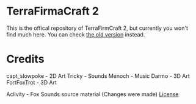 # TerraFirmaCraft 2
This is the offical repository of TerraFirmCraft 2, but currently you won't
find much here. You can check [the old version][1] instead.

# Credits
capt_slowpoke - 2D Art
Tricky - Sounds
Menoch - Music
Darmo - 3D Art
FortFoxTrot - 3D Art

Aclivity - Fox Sounds source material (Changes were made) [License][2]

[1]: https://github.com/Deadrik/TFCraft
[2]: http://creativecommons.org/licenses/by-nc/3.0/
